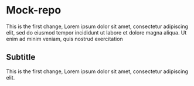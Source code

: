 # Mock-repo

This is the first change, Lorem ipsum dolor sit amet, consectetur adipiscing elit, sed do eiusmod tempor incididunt ut labore et dolore magna aliqua. Ut enim ad minim veniam, quis nostrud exercitation

## Subtitle

This is the first change, Lorem ipsum dolor sit amet, consectetur adipiscing elit.
